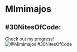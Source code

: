 # MImimajos
## #30NitesOfCode:
  [Check out my progress!](https://www.codedex.io/@Mimimajos/30-nites-of-code)  
  ![@Mimimajos #30NitesOfCode](https://www.codedex.io/api/petStatus?user=Mimimajos)
